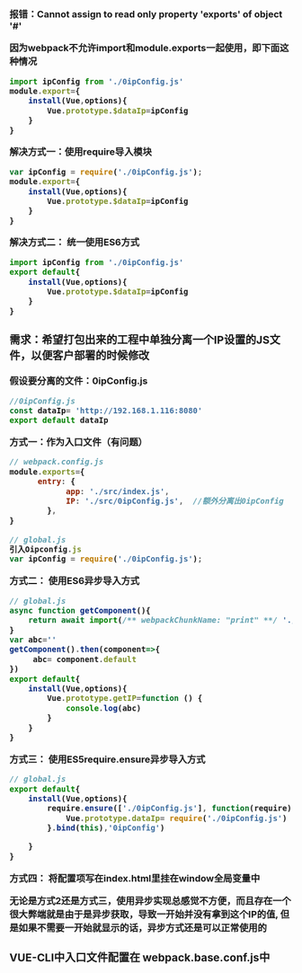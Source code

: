 ### 报错：Cannot assign to read only property 'exports' of object '#<Object>'

因为webpack不允许import和module.exports一起使用，即下面这种情况

```javascript
import ipConfig from './0ipConfig.js'
module.export={
    install(Vue,options){
        Vue.prototype.$dataIp=ipConfig
    }
}
```

**解决方式一：使用require导入模块**

```javascript
var ipConfig = require('./0ipConfig.js');
module.export={
    install(Vue,options){
        Vue.prototype.$dataIp=ipConfig
    }
}
```

**解决方式二： 统一使用ES6方式**

```javascript
import ipConfig from './0ipConfig.js'
export default{
    install(Vue,options){
        Vue.prototype.$dataIp=ipConfig
    }
}
```
### 需求：希望打包出来的工程中单独分离一个IP设置的JS文件，以便客户部署的时候修改

假设要分离的文件：0ipConfig.js

```javascript
//0ipConfig.js
const dataIp= 'http://192.168.1.116:8080'
export default dataIp
```

**方式一：作为入口文件（有问题）** 

```javascript
// webpack.config.js
module.exports={
      entry: {
            app: './src/index.js',
            IP: './src/0ipConfig.js',  //额外分离出0ipConfig
        },
}
```

```javascript
// global.js
引入Oipconfig.js
var ipConfig = require('./0ipConfig.js');
```

**方式二： 使用ES6异步导入方式**

```javascript
// global.js
async function getComponent(){
    return await import(/** webpackChunkName: "print" **/ './0ipConfig.js');
}
var abc=''
getComponent().then(component=>{
     abc= component.default
})
export default{
    install(Vue,options){
        Vue.prototype.getIP=function () {
            console.log(abc)
        }
    }
}
```

**方式三： 使用ES5require.ensure异步导入方式**

```javascript
// global.js
export default{
    install(Vue,options){
        require.ensure(['./0ipConfig.js'], function(require) {
            Vue.prototype.dataIp= require('./0ipConfig.js')
        }.bind(this),'0ipConfig')

    }
}
```

**方式四：** 将配置项写在index.html里挂在window全局变量中

**无论是方式2还是方式三，使用异步实现总感觉不方便，而且存在一个很大弊端就是由于是异步获取，导致一开始并没有拿到这个IP的值,
但是如果不需要一开始就显示的话，异步方式还是可以正常使用的**

### VUE-CLI中入口文件配置在 webpack.base.conf.js中